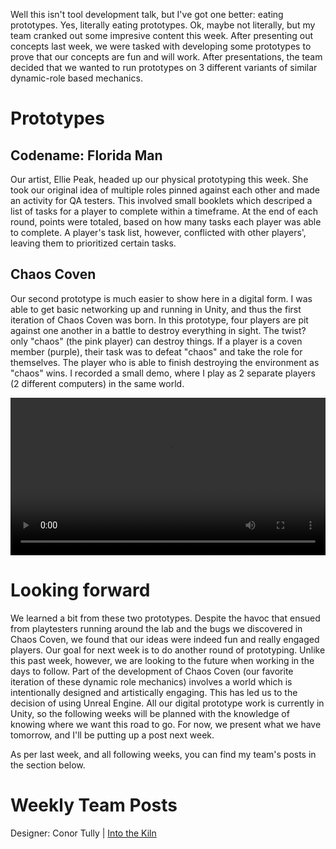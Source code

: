 
Well this isn't tool development talk, but I've got one better: eating prototypes. Yes, literally eating prototypes. Ok, maybe not literally, but my team cranked out some impresive content this week. After presenting out concepts last week, we were tasked with developing some prototypes to prove that our concepts are fun and will work. After presentations, the team decided that we wanted to run prototypes on 3 different variants of similar dynamic-role based mechanics.

# Prototypes

## Codename: Florida Man

Our artist, Ellie Peak, headed up our physical prototyping this week. She took our original idea of multiple roles pinned against each other and made an activity for QA testers. This involved small booklets which descriped a list of tasks for a player to complete within a timeframe. At the end of each round, points were totaled, based on how many tasks each player was able to complete. A player's task list, however, conflicted with other players', leaving them to prioritized certain tasks.

## Chaos Coven

Our second prototype is much easier to show here in a digital form. I was able to get basic networking up and running in Unity, and thus the first iteration of Chaos Coven was born. In this prototype, four players are pit against one another in a battle to destroy everything in sight. The twist? only "chaos" (the pink player) can destroy things. If a player is a coven member (purple), their task was to defeat "chaos" and take the role for themselves. The player who is able to finish destroying the environment as "chaos" wins. I recorded a small demo, where I play as 2 separate players (2 different computers) in the same world.

<video style="width:100%;" controls>
  <source src="/posts/2018-09-12-ouroboros-prototypes/chaos_coven.mp4" type="video/mp4">
</video>

# Looking forward

We learned a bit from these two prototypes. Despite the havoc that ensued from playtesters running around the lab and the bugs we discovered in Chaos Coven, we found that our ideas were indeed fun and really engaged players. Our goal for next week is to do another round of prototyping. Unlike this past week, however, we are looking to the future when working in the days to follow. Part of the development of Chaos Coven (our favorite iteration of these dynamic role mechanics) involves a world which is intentionally designed and artistically engaging. This has led us to the decision of using Unreal Engine. All our digital prototype work is currently in Unity, so the following weeks will be planned with the knowledge of knowing where we want this road to go. For now, we present what we have tomorrow, and I'll be putting up a post next week.

As per last week, and all following weeks, you can find my team's posts in the section below.

# Weekly Team Posts

Designer: Conor Tully | [Into the Kiln](https://www.conortully.com/blog/chapter-2-into-the-kiln)
